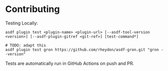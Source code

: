 # Contributing

Testing Locally:

```shell
asdf plugin test <plugin-name> <plugin-url> [--asdf-tool-version <version>] [--asdf-plugin-gitref <git-ref>] [test-command*]

# TODO: adapt this
asdf plugin test gron https://github.com/rheydon/asdf-gron.git "gron --version"
```

Tests are automatically run in GitHub Actions on push and PR.
